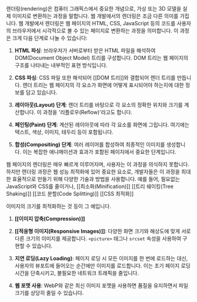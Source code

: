 렌더링(rendering)은 컴퓨터 그래픽스에서 중요한 개념으로, 가상 또는 3D 모델을 실제 이미지로 변환하는 과정을 말합니다. 웹 개발에서의 렌더링은 조금 다른 의미를 가집니다. 웹 개발에서 렌더링은 웹 페이지의 HTML, CSS, JavaScript 등의 코드를 사용자의 브라우저에서 시각적으로 볼 수 있는 페이지로 변환하는 과정을 의미합니다. 이 과정은 크게 다음 단계로 나눌 수 있습니다:

1. **HTML 파싱**: 브라우저가 서버로부터 받은 HTML 파일을 해석하여 DOM(Document Object Model) 트리를 구성합니다. DOM 트리는 웹 페이지의 구조를 나타내는 내부적인 표현 방식입니다.
    
2. **CSS 파싱**: CSS 파일 또한 해석되어 [[DOM 트리]]와 결합되어 렌더 트리를 만듭니다. 렌더 트리는 웹 페이지의 각 요소가 화면에 어떻게 표시되어야 하는지에 대한 정보를 담고 있습니다.
    
3. **레이아웃(Layout) 단계**: 렌더 트리를 바탕으로 각 요소의 정확한 위치와 크기를 계산합니다. 이 과정을 '리플로우(Reflow)'라고도 합니다.
    
4. **페인팅(Paint) 단계**: 계산된 레이아웃에 따라 각 요소를 화면에 그립니다. 여기에는 텍스트, 색상, 이미지, 테두리 등이 포함됩니다.
    
5. **합성(Compositing) 단계**: 여러 레이어를 합성하여 최종적인 이미지를 생성합니다. 이는 복잡한 애니메이션과 효과가 포함된 페이지에서 중요한 단계입니다.
    

웹 페이지의 렌더링은 매우 빠르게 이루어지며, 사용자는 이 과정을 의식하지 못합니다. 하지만 렌더링 과정은 웹 성능 최적화에 있어 중요한 요소로, 개발자들은 이 과정을 최대한 효율적으로 만들기 위해 다양한 기술과 방법을 사용합니다. 예를 들어, 
필요없는 JavaScript와 CSS를 줄이거나,
	[[최소화(Minification)]]
	[[트리 쉐이킹(Tree Shaking)]]
	[[코드 분할(Code Splitting)]]
	[[CSS 최적화]]
	
이미지의 크기를 최적화하는 것 등이 그 예입니다.
1. **[[이미지 압축(Compression)]]**
2. **[[적응형 이미지(Responsive Images)]]**: 다양한 화면 크기와 해상도에 맞게 서로 다른 크기의 이미지를 제공합니다. `<picture>` 태그나 `srcset` 속성을 사용하여 구현할 수 있습니다.
    
3. **지연 로딩(Lazy Loading)**: 페이지 로딩 시 모든 이미지를 한 번에 로드하는 대신, 사용자의 뷰포트에 들어오는 순간에만 이미지를 로드합니다. 이는 초기 페이지 로딩 시간을 단축시키고, 불필요한 네트워크 트래픽을 줄입니다.
    
4. **웹 포맷 사용**: WebP와 같은 최신 이미지 포맷을 사용하면 품질을 유지하면서 파일 크기를 상당히 줄일 수 있습니다.